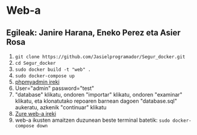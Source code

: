 
# Web-a

## Egileak: Janire Harana, Eneko Perez eta Asier Rosa

1. `git clone https://github.com/Jasielprogramador/Segur_docker.git`
2. `cd Segur_docker`
3. `sudo docker build -t "web" .`
4. `sudo docker-compose up`
5. [phpmyadmin ireki](https://localhost:8890)
6. User="admin" password="test"
7. "database" klikatu, ondoren "importar" klikatu, ondoren "examinar" klikatu, eta klonatutako repoaren barnean dagoen "database.sql" aukeratu, azkenik "continuar" klikatu
8. [Zure web-a ireki](https://localhost:81)
9. web-a ikusten amaitzen duzunean beste terminal batetik: `sudo docker-compose down`